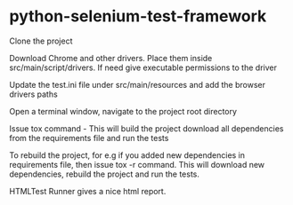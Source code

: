 # python-selenium-test-framework

Clone the project

Download Chrome and other drivers. Place them inside src/main/script/drivers. If need give executable permissions to the driver

Update the test.ini file under src/main/resources and add the browser drivers paths

Open a terminal window, navigate to the project root directory

Issue tox command - This will build the project download all dependencies from the requirements file and run the tests

To rebuild the project, for e.g if you added new dependencies in requirements file, then issue tox -r command. This will download new dependencies, rebuild the project and run the tests.

HTMLTest Runner gives a nice html report.
